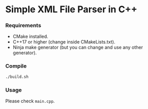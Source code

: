 # Simple XML File Parser in C++

### Requirements
 - CMake installed.
 - C++17 or higher (change inside CMakeLists.txt). 
 - Ninja make generator (but you can change and use any other generator).

### Compile

```bash
./build.sh
```

### Usage
Please check ```main.cpp```.